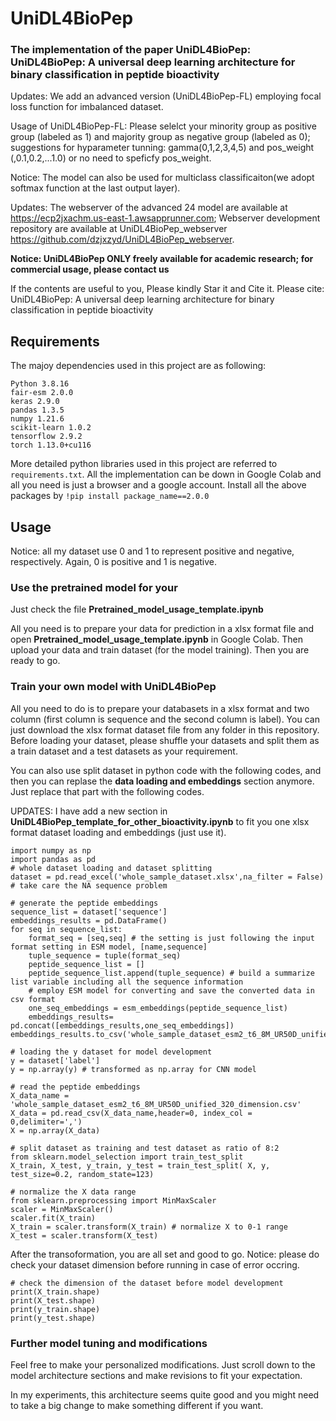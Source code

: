 # UniDL4BioPep

### The implementation of the paper UniDL4BioPep: UniDL4BioPep: A universal deep learning architecture for binary classification in peptide bioactivity

Updates:  We add an advanced version (UniDL4BioPep-FL) employing focal loss function for imbalanced dataset.

Usage of UniDL4BioPep-FL: Please selelct your minority group as positive group (labeled as 1) and majority group as negative group (labeled as 0); suggestions for hyparameter tunning: gamma(0,1,2,3,4,5) and pos_weight (,0.1,0.2,...1.0) or no need to speficfy pos_weight. 

Notice: The model can also be used for multiclass classificaiton(we adopt softmax function at the last output layer).

Updates: The webserver of the advanced 24 model are available at https://ecp2jxachm.us-east-1.awsapprunner.com; Webserver development repository are available at UniDL4BioPep_webserver https://github.com/dzjxzyd/UniDL4BioPep_webserver. 

**Notice: UniDL4BioPep ONLY freely available for academic research; for commercial usage, please contact us**

If the contents are useful to you, Please kindly Star it and Cite it.
Please cite: UniDL4BioPep: A universal deep learning architecture for binary classification in peptide bioactivity


## Requirements
The majoy dependencies used in this project are as following:
```
Python 3.8.16
fair-esm 2.0.0
keras 2.9.0
pandas 1.3.5
numpy 1.21.6
scikit-learn 1.0.2
tensorflow 2.9.2
torch 1.13.0+cu116
```
More detailed python libraries used in this project are referred to ```requirements.txt```. 
All the implementation can be down in Google Colab and all you need is just a browser and a google account.
Install all the above packages by ```!pip install package_name==2.0.0```


## Usage
Notice: all my dataset use 0 and 1 to represent positive and negative, respectively. Again, 0 is positive and 1 is negative. 
### Use the pretrained model for your 

Just check the file **Pretrained_model_usage_template.ipynb**

All you need is to prepare your data for prediction in a xlsx format file and open **Pretrained_model_usage_template.ipynb** in Google Colab.
Then upload your data and train dataset (for the model training). 
Then you are ready to go. 

### Train your own model with UniDL4BioPep

All you need to do is to prepare your databasets in a xlsx format and two column (first column is sequence and the second column is label).
You can just download the xlsx format dataset file from any folder in this repository. Before loading your dataset, please shuffle your datasets and split them as a train dataset and a test datasets as your requirement.

You can also use split dataset in python code with the following codes, and then you can replase the **data loading and embeddings** section anymore. Just replace that part with the following codes. 

UPDATES: I have add a new section in **UniDL4BioPep_template_for_other_bioactivity.ipynb** to fit you one xlsx format dataset loading and embeddings (just use it).
```
import numpy as np
import pandas as pd
# whole dataset loading and dataset splitting 
dataset = pd.read_excel('whole_sample_dataset.xlsx',na_filter = False) # take care the NA sequence problem

# generate the peptide embeddings
sequence_list = dataset['sequence'] 
embeddings_results = pd.DataFrame()
for seq in sequence_list:
    format_seq = [seq,seq] # the setting is just following the input format setting in ESM model, [name,sequence]
    tuple_sequence = tuple(format_seq)
    peptide_sequence_list = []
    peptide_sequence_list.append(tuple_sequence) # build a summarize list variable including all the sequence information
    # employ ESM model for converting and save the converted data in csv format
    one_seq_embeddings = esm_embeddings(peptide_sequence_list)
    embeddings_results= pd.concat([embeddings_results,one_seq_embeddings])
embeddings_results.to_csv('whole_sample_dataset_esm2_t6_8M_UR50D_unified_320_dimension.csv')

# loading the y dataset for model development 
y = dataset['label']
y = np.array(y) # transformed as np.array for CNN model

# read the peptide embeddings
X_data_name = 'whole_sample_dataset_esm2_t6_8M_UR50D_unified_320_dimension.csv'
X_data = pd.read_csv(X_data_name,header=0, index_col = 0,delimiter=',')
X = np.array(X_data)

# split dataset as training and test dataset as ratio of 8:2
from sklearn.model_selection import train_test_split
X_train, X_test, y_train, y_test = train_test_split( X, y, test_size=0.2, random_state=123)

# normalize the X data range
from sklearn.preprocessing import MinMaxScaler
scaler = MinMaxScaler()
scaler.fit(X_train)
X_train = scaler.transform(X_train) # normalize X to 0-1 range 
X_test = scaler.transform(X_test)
```
After the transoformation, you are all set and good to go. 
Notice: please do check your dataset dimension before running in case of error occring.
```
# check the dimension of the dataset before model development
print(X_train.shape)
print(X_test.shape)
print(y_train.shape)
print(y_test.shape)
```
### Further model tuning and modifications

Feel free to make your personalized modifications. Just scroll down to the model architecture sections and make revisions to fit your expectation.

In my experiments, this architecture seems quite good and you might need to take a big change to make something different if you want. 




